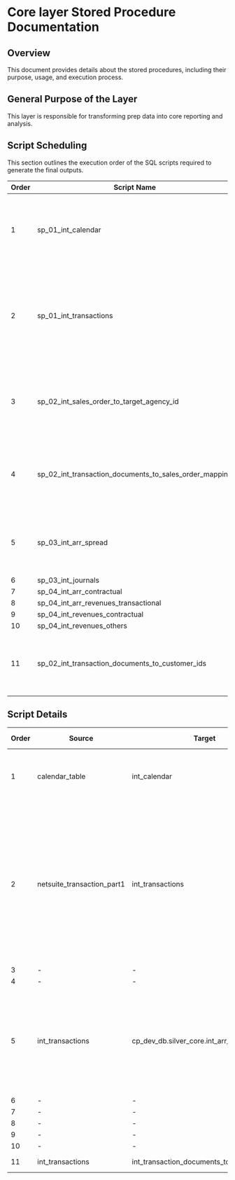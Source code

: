 # Core layer Stored Procedure Documentation

## Overview
This document provides details about the stored procedures, including their purpose, usage, and execution process.

## General Purpose of the Layer
This layer is responsible for transforming prep data into core reporting and analysis.

## Script Scheduling
This section outlines the execution order of the SQL scripts required to generate the final outputs.

| Order | Script Name                                                | Purpose                                                                                         |
|-------|------------------------------------------------------------|-------------------------------------------------------------------------------------------------|
| 1     | sp_01_int_calendar                                         | This script creates a calendar table which has every month from 1950 to 2050                                                                                              |
| 2     | sp_01_int_transactions                                     | This script creates a SSOT for transaction data(Sales Order, Return Authorization and Credit Memos) from NS     |
| 3     | sp_02_int_sales_order_to_target_agency_id                  |  This script creates a table mapping sales order number to target agency id                                                                                             |
| 4     | sp_02_int_transaction_documents_to_sales_order_mapping     | This script creates the mapping between a transactio with a sales order where possible                                                                                              |
| 5     | sp_03_int_arr_spread                                       |This script creates the ARR spreading based on the logic used by CP internally                                           |
| 6     | sp_03_int_journals                                         | -                                                                                               |
| 7     | sp_04_int_arr_contractual                                  | -                                                                                               |
| 8     | sp_04_int_arr_revenues_transactional                       | -                                                                                               |
| 9     | sp_04_int_revenues_contractual                             | -                                                                                               |
| 10    | sp_04_int_revenues_others                                  | -                                                                                               |
| 11    | sp_02_int_transaction_documents_to_customer_ids                                  | This script creates a table mapping transactions to end user customer id                                                                                             |

## Script Details

| Order | Source                       | Target                             | Summarisation Logic                                                                                                                                                       | Filters Applied                     |
|-------|--------------------------------|----------------------------------------|---------------------------------------------------------------------------------------------------------------------------------------------------------------------------|-----------------------------------|
| 1     | calendar_table                             | int_calendar                                   | Calculate the number of months between start_date and end_date                                                                                                                                                                       | -                                 |
| 2     | netsuite_transaction_part1     | int_transactions                       | • Transaction Classification <br> • Join transactions with transaction line <br> • Data Cleaning & Preparation <br> • Get data of: <br> - Revenue class <br> - Item <br> - Product suite <br> - Product subtype <br> - Entity <br> - Customer | • Transaction Type <br> • Status |
| 3     | -                              | -                                      | -                                                                                                                                                                         | -                                 |
| 4     | -                              | -                                      | -                                                                                                                                                                         | -                                 |
| 5     | int_transactions               | cp_dev_db.silver_core.int_arr_spread   | • Revenue Type Classification <br> • Sales Order Number Mapping <br> • Calculate ARR and MRR <br> • Find the spread dates, period, and amount                            | • Revenue Class <br> • Region     |
| 6     | -                              | -                                      | -                                                                                                                                                                         | -                                 |
| 7     | -                              | -                                      | -                                                                                                                                                                         | -                                 |
| 8     | -                              | -                                      | -                                                                                                                                                                         | -                                 |
| 9     | -                              | -                                      | -                                                                                                                                                                         | -                                 |
| 10    | -                              | -                                      | -                                                                                                                                                                         | -                                 |
| 11    | int_transactions                             | int_transaction_documents_to_customer_ids                                    | Distinct records                                                                                                                                                                         | -                                 |
